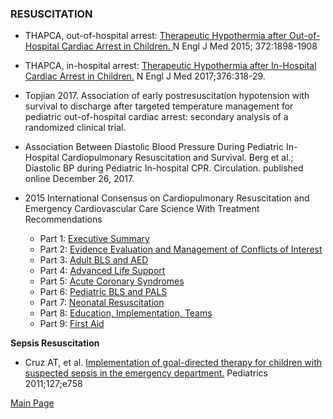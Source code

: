 ### RESUSCITATION
- THAPCA, out-of-hospital arrest: <a href = "https://www.nejm.org/doi/full/10.1056/NEJMoa1411480"> Therapeutic Hypothermia after Out-of-Hospital Cardiac Arrest in Children. </a>N Engl J Med 2015; 372:1898-1908

- THAPCA, in-hospital arrest: <a href = "https://www.nejm.org/doi/pdf/10.1056/NEJMoa1610493?articleTools=true"> Therapeutic Hypothermia after In-Hospital Cardiac Arrest in Children.</a> N Engl J Med 2017;376:318-29.

- Topjian 2017. Association of early postresuscitation hypotension with survival to discharge after targeted temperature management for pediatric out-of-hospital cardiac arrest: secondary analysis of a randomized clinical trial.

- Association Between Diastolic Blood Pressure During Pediatric In-Hospital Cardiopulmonary Resuscitation and Survival. Berg et al.; Diastolic BP during Pediatric In-hospital CPR. Circulation. published online December 26, 2017.

- 2015 International Consensus on Cardiopulmonary Resuscitation and Emergency Cardiovascular Care Science With Treatment Recommendations
    - Part 1: <a href="https://www.ahajournals.org/doi/10.1161/CIR.0000000000000270">Executive Summary</a>
    - Part 2: <a href="https://www.ahajournals.org/doi/10.1161/CIR.0000000000000271">Evidence Evaluation and Management of Conflicts of Interest</a>
    - Part 3: <a href="https://www.ahajournals.org/doi/10.1161/CIR.0000000000000272">Adult BLS and AED</a>
    - Part 4: <a href="https://www.ahajournals.org/doi/10.1161/CIR.0000000000000273">Advanced Life Support</a>
    - Part 5: <a href="https://www.ahajournals.org/doi/10.1161/CIR.0000000000000274">Acute Coronary Syndromes</a>
    - Part 6: <a href="https://www.ahajournals.org/doi/10.1161/CIR.0000000000000275">Pediatric BLS and PALS</a>
    - Part 7: <a href="https://www.ahajournals.org/doi/10.1161/CIR.0000000000000276">Neonatal Resuscitation</a>
    - Part 8: <a href="https://www.ahajournals.org/doi/10.1161/CIR.0000000000000277">Education, Implementation, Teams</a>
    - Part 9: <a href="https://www.ahajournals.org/doi/10.1161/CIR.0000000000000278">First Aid</a>

<b>Sepsis Resuscitation</b>

- Cruz AT, et al. <a href="https://pediatrics.aappublications.org/content/127/3/e758">Implementation of goal-directed therapy for children with suspected sepsis in the emergency department.</a> Pediatrics 2011;127;e758

<a href = "https://tracielin.github.io/PICU_Resources/index"> Main Page </a>
